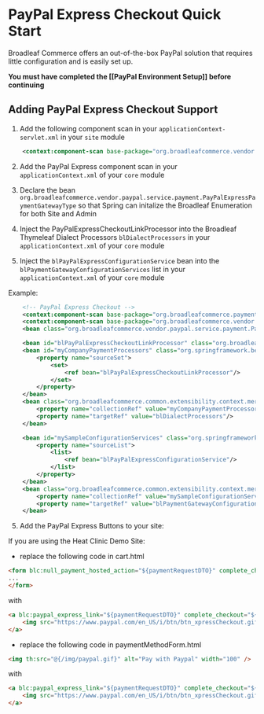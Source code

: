 # PayPal Express Checkout Quick Start

Broadleaf Commerce offers an out-of-the-box PayPal solution that requires little configuration and is easily set up.

**You must have completed the [[PayPal Environment Setup]] before continuing**

## Adding PayPal Express Checkout Support

1. Add the following component scan in your `applicationContext-servlet.xml` in your `site` module

```xml
    <context:component-scan base-package="org.broadleafcommerce.vendor.paypal"/>
```

2. Add the PayPal Express component scan in your `applicationContext.xml` of your `core` module

3. Declare the bean `org.broadleafcommerce.vendor.paypal.service.payment.PayPalExpressPaymentGatewayType` so that Spring can initalize the Broadleaf Enumeration for both Site and Admin

4. Inject the PayPalExpressCheckoutLinkProcessor into the Broadleaf Thymeleaf Dialect Processors `blDialectProcessors` in your `applicationContext.xml` of your `core` module

5. Inject the `blPayPalExpressConfigurationService` bean into the `blPaymentGatewayConfigurationServices` list in your `applicationContext.xml` of your `core` module

Example:

```xml
    <!-- PayPal Express Checkout -->
    <context:component-scan base-package="org.broadleafcommerce.payment.service.gateway"/>
    <context:component-scan base-package="org.broadleafcommerce.vendor.paypal"/>
    <bean class="org.broadleafcommerce.vendor.paypal.service.payment.PayPalExpressPaymentGatewayType"/>

    <bean id="blPayPalExpressCheckoutLinkProcessor" class="org.broadleafcommerce.vendor.paypal.web.processor.PayPalExpressCheckoutLinkProcessor"/>
    <bean id="myCompanyPaymentProcessors" class="org.springframework.beans.factory.config.SetFactoryBean">
        <property name="sourceSet">
            <set>
                <ref bean="blPayPalExpressCheckoutLinkProcessor"/>
            </set>
        </property>
    </bean>
    <bean class="org.broadleafcommerce.common.extensibility.context.merge.LateStageMergeBeanPostProcessor">
        <property name="collectionRef" value="myCompanyPaymentProcessors"/>
        <property name="targetRef" value="blDialectProcessors"/>
    </bean>

    <bean id="mySampleConfigurationServices" class="org.springframework.beans.factory.config.ListFactoryBean">
        <property name="sourceList">
            <list>
                <ref bean="blPayPalExpressConfigurationService"/>
            </list>
        </property>
    </bean>
    <bean class="org.broadleafcommerce.common.extensibility.context.merge.LateStageMergeBeanPostProcessor">
        <property name="collectionRef" value="mySampleConfigurationServices"/>
        <property name="targetRef" value="blPaymentGatewayConfigurationServices"/>
    </bean>
```

5. Add the PayPal Express Buttons to your site:

If you are using the Heat Clinic Demo Site:

- replace the following code in cart.html

```html
<form blc:null_payment_hosted_action="${paymentRequestDTO}" complete_checkout="${false}" method="POST">
...
</form>
```

with

```html
<a blc:paypal_express_link="${paymentRequestDTO}" complete_checkout="${false}">
    <img src="https://www.paypal.com/en_US/i/btn/btn_xpressCheckout.gif" align="left" style="margin-right:7px;"/>
</a>
```

- replace the following code in paymentMethodForm.html

```html
<img th:src="@{/img/paypal.gif}" alt="Pay with Paypal" width="100" />
```

with

```html
<a blc:paypal_express_link="${paymentRequestDTO}" complete_checkout="${true}">
    <img src="https://www.paypal.com/en_US/i/btn/btn_xpressCheckout.gif" align="left" style="margin-right:7px;"/>
</a>
```
